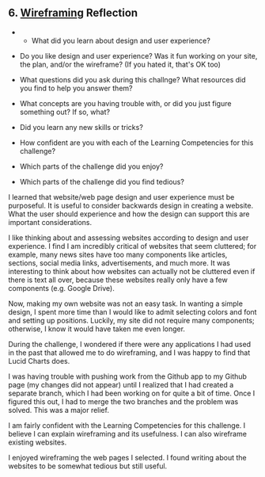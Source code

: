 ## 6. [Wireframing](6_wireframing/readme.md) Reflection

* * What did you learn about design and user experience? 
* Do you like design and user experience? Was it fun working on your site, the plan, and/or the wireframe? (If you hated it, that's OK too)

* What questions did you ask during this challnge? What resources did you find to help you answer them?  
* What concepts are you having trouble with, or did you just figure something out? If so, what?  
* Did you learn any new skills or tricks?
* How confident are you with each of the Learning Competencies for this challenge? 
* Which parts of the challenge did you enjoy?
* Which parts of the challenge did you find tedious?

I learned that website/web page design and user experience must be purposeful.  It is useful to consider backwards design in creating a website.  What the user should experience and how the design can support this are important considerations.  

I like thinking about and assessing websites according to design and user experience.  I find I am incredibly critical of websites that seem cluttered; for example, many news sites have too many components like articles, sections, social media links, advertisements, and much more.  It was interesting to think about how websites can actually not be cluttered even if there is text all over, because these websites really only have a few components  (e.g. Google Drive).

Now, making my own website was not an easy task.  In wanting a simple design, I spent more time than I would like to admit selecting colors and font and setting up positions.  Luckily, my site did not require many components; otherwise, I know it would have taken me even longer.  

During the challenge, I wondered if there were any applications I had used in the past that allowed me to do wireframing, and I was happy to find that Lucid Charts does. 

I was having trouble with pushing work from the Github app to my Github page (my changes  did not appear) until I realized that I had created a separate branch, which I had been working on for quite a bit of time.  Once I figured this out, I had to merge the two branches and the problem was solved.  This was a major relief.  

I am fairly confident with the Learning Competencies for this challenge.  I believe I can explain wireframing and its usefulness.  I can also wireframe existing websites.  

I enjoyed wireframing the web pages I selected.  I found writing about the websites to be somewhat tedious but still useful.  
